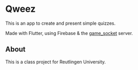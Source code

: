 # Qweez

This is an app to create and present simple quizzes.

Made with Flutter, using Firebase & the [game_socket](https://github.com/BriceChk/game_socket) server.

## About

This is a class project for Reutlingen University.
